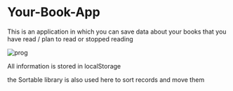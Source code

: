 # Your-Book-App
This is an application in which you can save data about your books that you have read / plan to read or stopped reading

![prog](https://github.com/fotzeold/Your-Book-App/assets/72940847/78862d68-896f-4dc1-b978-c06d1bb79882)

All information is stored in localStorage

the Sortable library is also used here to sort records and move them



